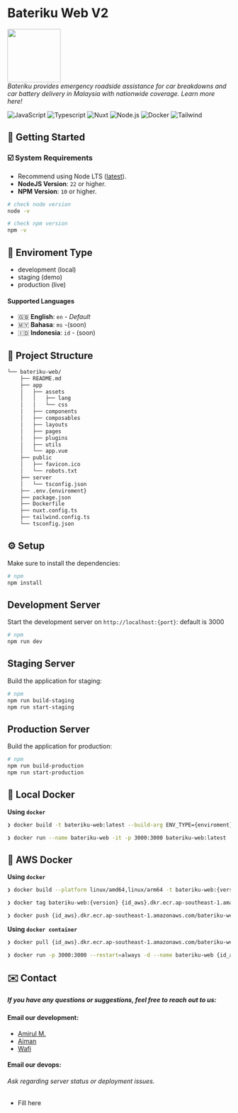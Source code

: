 # Bateriku Web V2

<p>
 <img width="120" src="https://bateriku.com/favicon.ico" />
  <br/>
  <i>
  Bateriku provides emergency roadside assistance for car breakdowns and car battery delivery in Malaysia with nationwide coverage. Learn more here!
  </i>
  <br/>
</p>

![JavaScript](https://img.shields.io/badge/-JavaScript-F7DF1E?style=flat-square&logo=javascript&logoColor=black)
![Typescript](https://img.shields.io/badge/-Typescript-3178c6?style=flat-square&logo=typescript&logoColor=white)
![Nuxt](https://img.shields.io/badge/-Nuxt-00c16a?style=flat-square&logo=nuxt&logoColor=white)
![Node.js](https://img.shields.io/badge/-Node.js-339933?style=flat-square&logo=node.js&logoColor=white)
![Docker](https://img.shields.io/badge/-Docker-0db7ed?style=flat-square&logo=docker&logoColor=white)
![Tailwind](https://img.shields.io/badge/-Tailwinds-07B6D5?style=flat-square&logo=tailwindcss&logoColor=white)

## 🚀 Getting Started

### ☑️ System Requirements

-  Recommend using Node LTS ([latest](https://nodejs.org/en/download)).
-  **NodeJS Version**: `22` or higher.
-  **NPM Version**: `10` or higher.

```bash
# check node version
node -v
```

```bash
# check npm version
npm -v
```

## 📄 Enviroment Type

-  development (local)
-  staging (demo)
-  production (live)

#### Supported Languages

-  🇬🇧 **English**: `en` - _Default_
-  🇲🇾 **Bahasa**: `ms` -(soon)
-  🇮🇩 **Indonesia**: `id` - (soon)

## 📁 Project Structure

```sh
└── bateriku-web/
    ├── README.md
    ├── app
    │   ├── assets
    │   │   ├── lang
    │   │   └── css
    │   ├── components
    │   ├── composables
    │   ├── layouts
    │   ├── pages
    │   ├── plugins
    │   ├── utils
    │   └── app.vue
    ├── public
    │   ├── favicon.ico
    │   └── robots.txt
    ├── server
    │   └── tsconfig.json
    ├── .env.{enviroment}
    ├── package.json
    ├── Dockerfile
    ├── nuxt.config.ts
    ├── tailwind.config.ts
    └── tsconfig.json
```

## ⚙️ Setup

Make sure to install the dependencies:

```bash
# npm
npm install
```

## Development Server

Start the development server on `http://localhost:{port}`:
default is 3000

```bash
# npm
npm run dev
```

## Staging Server

Build the application for staging:

```bash
# npm
npm run build-staging
npm run start-staging
```

## Production Server

Build the application for production:

```bash
# npm
npm run build-production
npm run start-production
```

## 🐳 Local Docker

**Using `docker`**

```sh
❯ docker build -t bateriku-web:latest --build-arg ENV_TYPE={enviroment}.
```

```sh
❯ docker run --name bateriku-web -it -p 3000:3000 bateriku-web:latest
```

## 🐳 AWS Docker

**Using `docker`**

```sh
❯ docker build --platform linux/amd64,linux/arm64 -t bateriku-web:{version} --build-arg ENV_TYPE={enviroment} .
```

```sh
❯ docker tag bateriku-web:{version} {id_aws}.dkr.ecr.ap-southeast-1.amazonaws.com/bateriku-web:{version}
```

```sh
❯ docker push {id_aws}.dkr.ecr.ap-southeast-1.amazonaws.com/bateriku-web:{version}
```

**Using `docker container`**

```sh
❯ docker pull {id_aws}.dkr.ecr.ap-southeast-1.amazonaws.com/bateriku-web:{version}
```

```sh
❯ docker run -p 3000:3000 --restart=always -d --name bateriku-web {id_aws}.dkr.ecr.ap-southeast-1.amazonaws.com/bateriku-web:{version}
```

## ✉️ Contact

##### If you have any questions or suggestions, feel free to reach out to us:

#### Email our development:

-  [Amirul M.](mailto:amirul.mustaqim@bateriku.com?subject=[GitHub]Bateriku-Web)
-  [Aiman](mailto:aiman.saharudin@bateriku.com?subject=[GitHub]Bateriku-Web)
-  [Wafi](mailto:wafi@bateriku.com?subject=[GitHub]Bateriku-Web)

#### Email our devops:

###### Ask regarding server status or deployment issues.

-  Fill here
